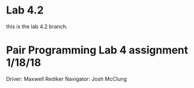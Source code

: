 # Lab 4.2

this is the lab 4.2 branch.




# Pair Programming Lab 4 assignment 1/18/18
Driver: Maxwell Rediker
Navigator: Josh McClung
